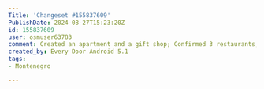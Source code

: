 ```yaml
---
Title: 'Changeset #155837609'
PublishDate: 2024-08-27T15:23:20Z
id: 155837609
user: osmuser63783
comment: Created an apartment and a gift shop; Confirmed 3 restaurants, a convenience shop, and a hotel
created_by: Every Door Android 5.1
tags:
- Montenegro

---
```

